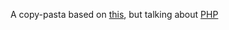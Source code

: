 A copy-pasta based on [this](https://github.com/gco/xee/blob/4fa3a6d609dd72b8493e52a68f316f7a02903276/XeePhotoshopLoader.m#L108-L136), but talking about [PHP](https://eev.ee/blog/2012/04/09/php-a-fractal-of-bad-design/)
